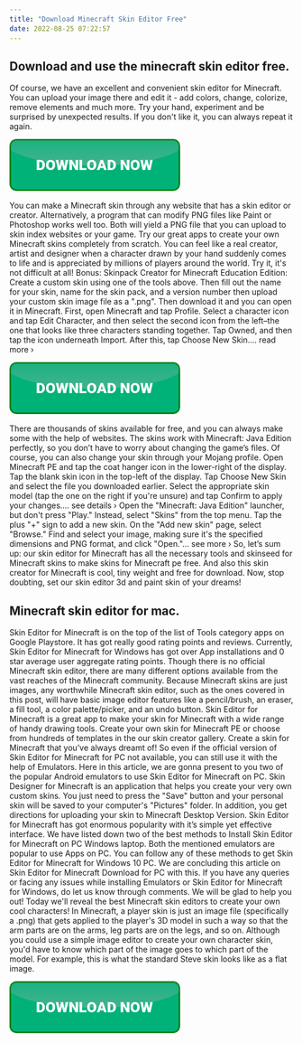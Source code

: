```yaml
---
title: "Download Minecraft Skin Editor Free"
date: 2022-08-25 07:22:57
---
```


## Download and use the minecraft skin editor free.

Of course, we have an excellent and convenient skin editor for Minecraft. You can upload your image there and edit it - add colors, change, colorize, remove elements and much more. Try your hand, experiment and be surprised by unexpected results. If you don't like it, you can always repeat it again.

[![button](https://github.com/minecraftbay/minecraftbay.github.io/blob/main/dlbutton.png?raw=true)](https://minecraftsync.com/download-minecraft-skin)


You can make a Minecraft skin through any website that has a skin editor or creator. Alternatively, a program that can modify PNG files like Paint or Photoshop works well too. Both will yield a PNG file that you can upload to skin index websites or your game.
Try our great apps to create your own Minecraft skins completely from scratch. You can feel like a real creator, artist and designer when a character drawn by your hand suddenly comes to life and is appreciated by millions of players around the world. Try it, it's not difficult at all!
Bonus: Skinpack Creator for Minecraft Education Edition: Create a custom skin using one of the tools above. Then fill out the name for your skin, name for the skin pack, and a version number then upload your custom skin image file as a ".png". Then download it and you can open it in Minecraft.
First, open Minecraft and tap Profile. Select a character icon and tap Edit Character, and then select the second icon from the left–the one that looks like three characters standing together. Tap Owned, and then tap the icon underneath Import. After this, tap Choose New Skin.... read more ›

[![button](https://github.com/minecraftbay/minecraftbay.github.io/blob/main/dlbutton.png?raw=true)](https://minecraftsync.com/download-minecraft-skin)


There are thousands of skins available for free, and you can always make some with the help of websites. The skins work with Minecraft: Java Edition perfectly, so you don’t have to worry about changing the game’s files. Of course, you can also change your skin through your Mojang profile.
Open Minecraft PE and tap the coat hanger icon in the lower-right of the display. Tap the blank skin icon in the top-left of the display. Tap Choose New Skin and select the file you downloaded earlier. Select the appropriate skin model (tap the one on the right if you're unsure) and tap Confirm to apply your changes.... see details ›
Open the "Minecraft: Java Edition" launcher, but don't press "Play." Instead, select "Skins" from the top menu. Tap the plus "+" sign to add a new skin. On the "Add new skin" page, select "Browse." Find and select your image, making sure it's the specified dimensions and PNG format, and click "Open."... see more ›
So, let’s sum up: our skin editor for Minecraft has all the necessary tools and skinseed for Minecraft skins to make skins for Minecraft pe free. And also this skin creator for Minecraft is cool, tiny weight and free for download. Now, stop doubting, set our skin editor 3d and paint skin of your dreams!

## Minecraft skin editor for mac.

Skin Editor for Minecraft is on the top of the list of Tools category apps on Google Playstore. It has got really good rating points and reviews. Currently, Skin Editor for Minecraft for Windows has got over App installations and 0 star average user aggregate rating points.
Though there is no official Minecraft skin editor, there are many different options available from the vast reaches of the Minecraft community. Because Minecraft skins are just images, any worthwhile Minecraft skin editor, such as the ones covered in this post, will have basic image editor features like a pencil/brush, an eraser, a fill tool, a color palette/picker, and an undo button.
Skin Editor for Minecraft is a great app to make your skin for Minecraft with a wide range of handy drawing tools. Create your own skin for Minecraft PE or choose from hundreds of templates in the our skin creator gallery. Create a skin for Minecraft that you’ve always dreamt of!
So even if the official version of Skin Editor for Minecraft for PC not available, you can still use it with the help of Emulators. Here in this article, we are gonna present to you two of the popular Android emulators to use Skin Editor for Minecraft on PC.
Skin Designer for Minecraft is an application that helps you create your very own custom skins. You just need to press the "Save" button and your personal skin will be saved to your computer's "Pictures" folder. In addition, you get directions for uploading your skin to Minecraft Desktop Version.
Skin Editor for Minecraft has got enormous popularity with it’s simple yet effective interface. We have listed down two of the best methods to Install Skin Editor for Minecraft on PC Windows laptop. Both the mentioned emulators are popular to use Apps on PC. You can follow any of these methods to get Skin Editor for Minecraft for Windows 10 PC.
We are concluding this article on Skin Editor for Minecraft Download for PC with this. If you have any queries or facing any issues while installing Emulators or Skin Editor for Minecraft for Windows, do let us know through comments. We will be glad to help you out!
Today we'll reveal the best Minecraft skin editors to create your own cool characters! In Minecraft, a player skin is just an image file (specifically a .png) that gets applied to the player's 3D model in such a way so that the arm parts are on the arms, leg parts are on the legs, and so on. Although you could use a simple image editor to create your own character skin, you'd have to know which part of the image goes to which part of the model. For example, this is what the standard Steve skin looks like as a flat image.


[![button](https://github.com/minecraftbay/minecraftbay.github.io/blob/main/dlbutton.png?raw=true)](https://minecraftsync.com/download-minecraft-skin)